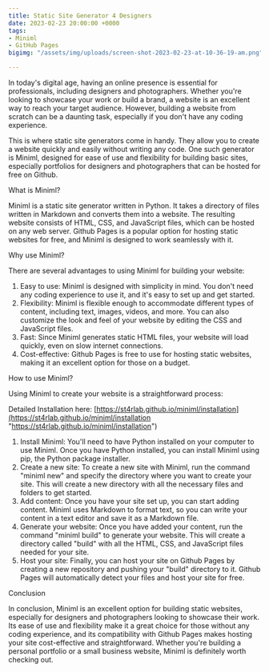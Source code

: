 ```yaml
---
title: Static Site Generator 4 Designers
date: 2023-02-23 20:00:00 +0000
tags:
- Miniml
- GitHub Pages
bigimg: "/assets/img/uploads/screen-shot-2023-02-23-at-10-36-19-am.png"

---
```

In today's digital age, having an online presence is essential for professionals, including designers and photographers. Whether you're looking to showcase your work or build a brand, a website is an excellent way to reach your target audience. However, building a website from scratch can be a daunting task, especially if you don't have any coding experience.

This is where static site generators come in handy. They allow you to create a website quickly and easily without writing any code. One such generator is Miniml, designed for ease of use and flexibility for building basic sites, especially portfolios for designers and photographers that can be hosted for free on Github.

What is Miniml?

Miniml is a static site generator written in Python. It takes a directory of files written in Markdown and converts them into a website. The resulting website consists of HTML, CSS, and JavaScript files, which can be hosted on any web server. Github Pages is a popular option for hosting static websites for free, and Miniml is designed to work seamlessly with it.

Why use Miniml?

There are several advantages to using Miniml for building your website:

1. Easy to use: Miniml is designed with simplicity in mind. You don't need any coding experience to use it, and it's easy to set up and get started.
2. Flexibility: Miniml is flexible enough to accommodate different types of content, including text, images, videos, and more. You can also customize the look and feel of your website by editing the CSS and JavaScript files.
3. Fast: Since Miniml generates static HTML files, your website will load quickly, even on slow internet connections.
4. Cost-effective: Github Pages is free to use for hosting static websites, making it an excellent option for those on a budget.

How to use Miniml?

Using Miniml to create your website is a straightforward process:

Detailed Installation here: [https://st4rlab.github.io/miniml/installation](https://st4rlab.github.io/miniml/installation "https://st4rlab.github.io/miniml/installation")

1. Install Miniml: You'll need to have Python installed on your computer to use Miniml. Once you have Python installed, you can install Miniml using pip, the Python package installer.
2. Create a new site: To create a new site with Miniml, run the command "miniml new" and specify the directory where you want to create your site. This will create a new directory with all the necessary files and folders to get started.
3. Add content: Once you have your site set up, you can start adding content. Miniml uses Markdown to format text, so you can write your content in a text editor and save it as a Markdown file.
4. Generate your website: Once you have added your content, run the command "miniml build" to generate your website. This will create a directory called "build" with all the HTML, CSS, and JavaScript files needed for your site.
5. Host your site: Finally, you can host your site on Github Pages by creating a new repository and pushing your "build" directory to it. Github Pages will automatically detect your files and host your site for free.

Conclusion

In conclusion, Miniml is an excellent option for building static websites, especially for designers and photographers looking to showcase their work. Its ease of use and flexibility make it a great choice for those without any coding experience, and its compatibility with Github Pages makes hosting your site cost-effective and straightforward. Whether you're building a personal portfolio or a small business website, Miniml is definitely worth checking out.